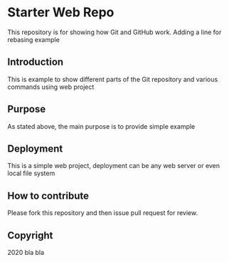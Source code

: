 # Starter Web Repo

This repository is for showing how Git and GitHub work. Adding a line for rebasing example
## Introduction
This is example to show different parts of the Git repository and various commands using web project

## Purpose
As stated above, the main purpose is to provide simple example
## Deployment
This is a simple web project, deployment can be any web server or even local file system
## How to contribute
Please fork this repository and then issue pull request for review.
## Copyright
2020 bla bla
